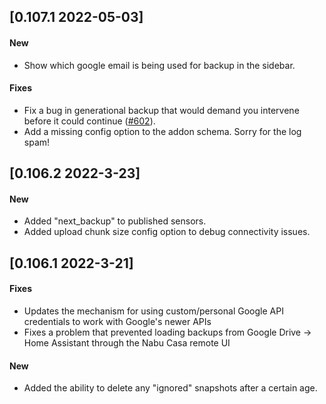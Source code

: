 ## [0.107.1 2022-05-03]
#### New
* Show which google email is being used for backup in the sidebar.

#### Fixes
* Fix a bug in generational backup that would demand you intervene before it could continue ([#602](https://github.com/sabeechen/hassio-google-drive-backup/issues/602)).
* Add a missing config option to the addon schema.  Sorry for the log spam!


## [0.106.2 2022-3-23]
#### New
* Added "next_backup" to published sensors.
* Added upload chunk size config option to debug connectivity issues. 


## [0.106.1 2022-3-21]
#### Fixes
* Updates the mechanism for using custom/personal Google API credentials to work with Google's newer APIs
* Fixes a problem that prevented loading backups from Google Drive -> Home Assistant through the Nabu Casa remote UI

#### New
* Added the ability to delete any "ignored" snapshots after a certain age.
